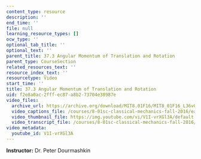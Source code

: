 ```yaml
---
content_type: resource
description: ''
end_time: ''
file: null
learning_resource_types: []
ocw_type: ''
optional_tab_title: ''
optional_text: ''
parent_title: 37.3 Angular Momentum of Translation and Rotation
parent_type: CourseSection
related_resources_text: ''
resource_index_text: ''
resourcetype: Video
start_time: ''
title: 37.3 Angular Momentum of Translation and Rotation
uid: f2e8a0ac-2fff-ec87-a8b2-73704e38987e
video_files:
  archive_url: https://archive.org/download/MIT8.01F16/MIT8_01F16_L36v01_360p.mp4
  video_captions_file: /courses/8-01sc-classical-mechanics-fall-2016/eaaa3e9a01735f459410f88cd20424ab_V1I-vrXGl3A.vtt
  video_thumbnail_file: https://img.youtube.com/vi/V1I-vrXGl3A/default.jpg
  video_transcript_file: /courses/8-01sc-classical-mechanics-fall-2016/e980e02d242a2e677bc99c1c19b5782d_V1I-vrXGl3A.pdf
video_metadata:
  youtube_id: V1I-vrXGl3A
---
```


**Instructor:** Dr. Peter Dourmashkin



